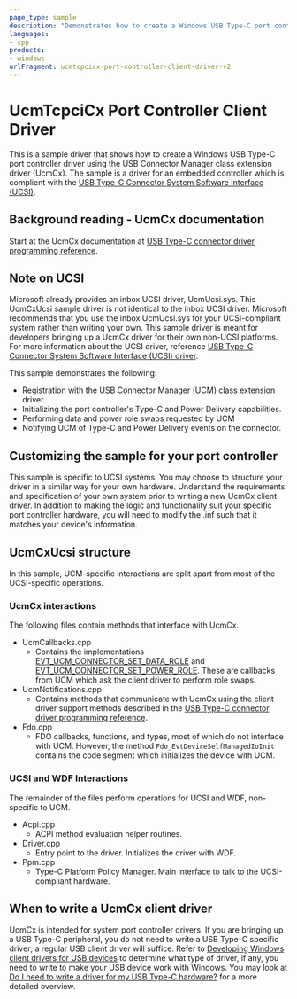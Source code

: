 ```yaml
---
page_type: sample
description: "Demonstrates how to create a Windows USB Type-C port controller driver using the USB Connector Manager class extension driver (UcmCx)."
languages:
- cpp
products:
- windows
urlFragment: ucmtcpcicx-port-controller-client-driver-v2
---
```


<!---
    name: UcmTcpciCx Port Controller Client Driver
    platform: KMDF
    language: cpp
    category: USB
    description: Demonstrates how to create a Windows USB Type-C port controller driver using the USB Connector Manager class extension driver (UcmCx).
    samplefwlink: https://go.microsoft.com/fwlink/p/?linkid=856744
--->

# UcmTcpciCx Port Controller Client Driver

This is a sample driver that shows how to create a Windows USB Type-C port controller driver using the USB Connector Manager class extension driver (UcmCx). The sample is a driver for an embedded controller which is complient with the [USB Type-C Connector System Software Interface (UCSI)](http://www.intel.com/content/www/us/en/io/universal-serial-bus/usb-type-c-ucsi-spec.html).

## Background reading - UcmCx documentation

Start at the UcmCx documentation at [USB Type-C connector driver programming reference](https://msdn.microsoft.com/en-us/library/windows/hardware/mt188011(v=vs.85).aspx).

## Note on UCSI

Microsoft already provides an inbox UCSI driver, UcmUcsi.sys. This UcmCxUcsi sample driver is not identical to the inbox UCSI driver. Microsoft recommends that you use the inbox UcmUcsi.sys for your UCSI-compliant system rather than writing your own. This sample driver is meant for developers bringing up a UcmCx driver for their own non-UCSI platforms. For more information about the UCSI driver, reference [USB Type-C Connector System Software Interface (UCSI) driver](https://msdn.microsoft.com/en-us/library/windows/hardware/mt710944(v=vs.85).aspx).

This sample demonstrates the following:

- Registration with the USB Connector Manager (UCM) class extension driver.
- Initializing the port controller's Type-C and Power Delivery capabilities.
- Performing data and power role swaps requested by UCM
- Notifying UCM of Type-C and Power Delivery events on the connector.

## Customizing the sample for your port controller

This sample is specific to UCSI systems. You may choose to structure your driver in a similar way for your own hardware. Understand the requirements and specification of your own system prior to writing a new UcmCx client driver. In addition to making the logic and functionality suit your specific port controller hardware, you will need to modify the .inf such that it matches your device's information.

## UcmCxUcsi structure

In this sample, UCM-specific interactions are split apart from most of the UCSI-specific operations.

### UcmCx interactions

The following files contain methods that interface with UcmCx.

- UcmCallbacks.cpp
  - Contains the implementations [EVT_UCM_CONNECTOR_SET_DATA_ROLE](https://msdn.microsoft.com/en-us/library/windows/hardware/mt187818(v=vs.85).aspx) and [EVT_UCM_CONNECTOR_SET_POWER_ROLE](https://msdn.microsoft.com/en-us/library/windows/hardware/mt187818(v=vs.85).aspx). These are callbacks from UCM which ask the client driver to perform role swaps.
- UcmNotifications.cpp
  - Contains methods that communicate with UcmCx using the client driver support methods described in the [USB Type-C connector driver programming reference](https://msdn.microsoft.com/en-us/library/windows/hardware/mt188011(v=vs.85).aspx).
- Fdo.cpp
  - FDO callbacks, functions, and types, most of which do not interface with UCM. However, the method `Fdo_EvtDeviceSelfManagedIoInit` contains the code segment which initializes the device with UCM.

### UCSI and WDF Interactions

The remainder of the files perform operations for UCSI and WDF, non-specific to UCM.

- Acpi.cpp
  - ACPI method evaluation helper routines.
- Driver.cpp
  - Entry point to the driver. Initializes the driver with WDF.
- Ppm.cpp
  - Type-C Platform Policy Manager. Main interface to talk to the UCSI-compliant hardware.

## When to write a UcmCx client driver

UcmCx is intended for system port controller drivers. If you are bringing up a USB Type-C peripheral, you do not need to write a USB Type-C specific driver; a regular USB client driver will suffice. Refer to [Developing Windows client drivers for USB devices](https://msdn.microsoft.com/en-us/library/windows/hardware/hh406260(v=vs.85).aspx) to determine what type of driver, if any, you need to write to make your USB device work with Windows. You may look at [Do I need to write a driver for my USB Type-C hardware?](https://blogs.msdn.microsoft.com/usbcoreblog/2016/06/20/do-i-need-to-write-a-driver-for-my-usb-type-c-hardware/) for a more detailed overview.